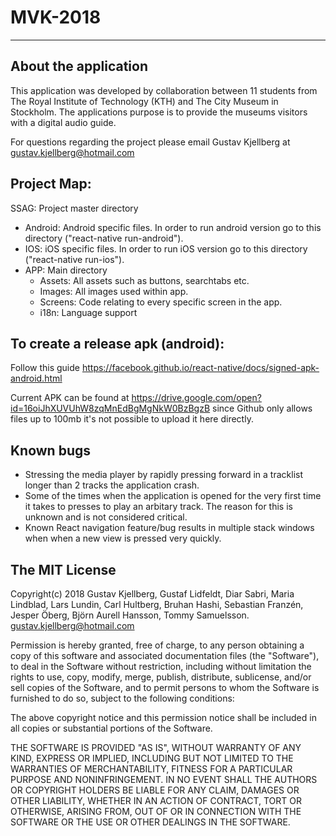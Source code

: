 # MVK-2018
***
## About the application
This application was developed by collaboration between 11 students from The Royal Institute of Technology (KTH) and The City Museum in Stockholm. The applications purpose is to provide the museums visitors with a digital audio guide.

For questions regarding the project please email Gustav Kjellberg at gustav.kjellberg@hotmail.com

Project Map:
---
SSAG: Project master directory
* Android: Android specific files. In order to run android version go to this directory ("react-native run-android").
* IOS: iOS specific files. In order to run iOS version go to this directory ("react-native run-ios").
* APP: Main directory
     * Assets: All assets such as buttons, searchtabs etc.
     * Images: All images used within app.
     * Screens: Code relating to every specific screen in the app.
     * i18n: Language support
              
    

## To create a release apk (android):

Follow this guide https://facebook.github.io/react-native/docs/signed-apk-android.html


Current APK can be found at
https://drive.google.com/open?id=16oiJhXUVUhW8zqMnEdBgMgNkW0BzBgzB
since Github only allows files up to 100mb it's not possible to upload it here directly.

## Known bugs

* Stressing the media player by rapidly pressing forward in a tracklist longer than 2 tracks the application crash.
* Some of the times when the application is opened for the very first time it takes to presses to play an arbitary track. The reason for this is unknown and is not considered critical.
* Known React navigation feature/bug results in multiple stack windows when when a new view is pressed very quickly.

## The MIT License
Copyright(c) 2018 Gustav Kjellberg, Gustaf Lidfeldt, Diar Sabri, Maria Lindblad, Lars Lundin, Carl Hultberg, Bruhan Hashi, Sebastian Franzén, Jesper Öberg, Björn Aurell Hansson, Tommy Samuelsson. <gustav.kjellberg@hotmail.com>

Permission is hereby granted, free of charge, to any person obtaining a copy of this software and associated documentation files (the "Software"), to deal in the Software without restriction, including without limitation the rights to use, copy, modify, merge, publish, distribute, sublicense, and/or sell copies of the Software, and to permit persons to whom the Software is furnished to do so, subject to the following conditions:

The above copyright notice and this permission notice shall be included in all copies or substantial portions of the Software.

THE SOFTWARE IS PROVIDED "AS IS", WITHOUT WARRANTY OF ANY KIND, EXPRESS OR IMPLIED, INCLUDING BUT NOT LIMITED TO THE WARRANTIES OF MERCHANTABILITY, FITNESS FOR A PARTICULAR PURPOSE AND NONINFRINGEMENT. IN NO EVENT SHALL THE AUTHORS OR COPYRIGHT HOLDERS BE LIABLE FOR ANY CLAIM, DAMAGES OR OTHER LIABILITY, WHETHER IN AN ACTION OF CONTRACT, TORT OR OTHERWISE, ARISING FROM, OUT OF OR IN CONNECTION WITH THE SOFTWARE OR THE USE OR OTHER DEALINGS IN THE SOFTWARE.
